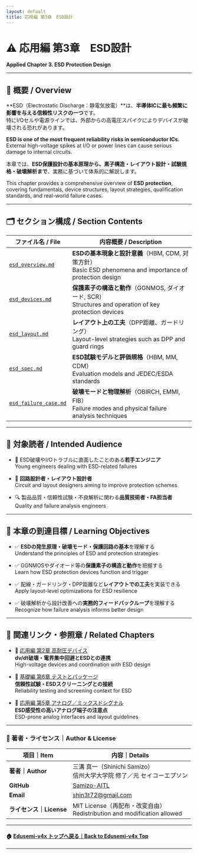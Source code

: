 ```yaml
---
layout: default
title: 応用編 第3章　ESD設計
---
```


# ⚠️ 応用編 第3章　ESD設計 
**Applied Chapter 3. ESD Protection Design**

---

## 📘 概要 / Overview

**ESD（Electrostatic Discharge：静電気放電）**は、**半導体ICに最も頻繁に影響を与える信頼性リスクの一つ**です。  
特にI/Oセルや電源ラインでは、外部からの高電圧スパイクによりデバイスが破壊される恐れがあります。

**ESD is one of the most frequent reliability risks in semiconductor ICs.**  
External high-voltage spikes at I/O or power lines can cause serious damage to internal circuits.

本章では、**ESD保護設計の基本原理から、素子構造・レイアウト設計・試験規格・破壊解析まで**、実務に基づいて体系的に解説します。

This chapter provides a comprehensive overview of **ESD protection**, covering fundamentals, device structures, layout strategies, qualification standards, and real-world failure cases.

---

## 🗂️ セクション構成 / Section Contents

| ファイル名 / File | 内容概要 / Description |
|------------------|-------------------------|
| [`esd_overview.md`](./esd_overview.md) | **ESDの基本現象と設計意義**（HBM, CDM, 対策方針）<br>Basic ESD phenomena and importance of protection design |
| [`esd_devices.md`](./esd_devices.md) | **保護素子の構造と動作**（GGNMOS, ダイオード, SCR）<br>Structures and operation of key protection devices |
| [`esd_layout.md`](./esd_layout.md) | **レイアウト上の工夫**（DPP距離、ガードリング）<br>Layout-level strategies such as DPP and guard rings |
| [`esd_spec.md`](./esd_spec.md) | **ESD試験モデルと評価規格**（HBM, MM, CDM）<br>Evaluation models and JEDEC/ESDA standards |
| [`esd_failure_case.md`](./esd_failure_case.md) | **破壊モードと物理解析**（OBIRCH, EMMI, FIB）<br>Failure modes and physical failure analysis techniques |

---

## 🎯 対象読者 / Intended Audience

- 🔧 ESD破壊やI/Oトラブルに直面したことのある**若手エンジニア**  
  Young engineers dealing with ESD-related failures

- 🧠 **回路設計者・レイアウト設計者**  
  Circuit and layout designers aiming to improve protection schemes

- 🔍 製品品質・信頼性試験・不良解析に関わる**品質技術者・FA担当者**  
  Quality and failure analysis engineers

---

## 🧩 本章の到達目標 / Learning Objectives

- ✅ **ESDの発生原理・破壊モード・保護回路の基本**を理解する  
  Understand the principles of ESD and protection strategies

- ✅ GGNMOSやダイオード等の**保護素子の構造と動作**を把握する  
  Learn how ESD protection devices function and trigger

- ✅ 配線・ガードリング・DPP距離など**レイアウトでの工夫**を実装できる  
  Apply layout-level optimizations for ESD resilience

- ✅ 破壊解析から設計改善への**実務的フィードバックループ**を理解する  
  Recognize how failure analysis informs better design

---

## 🔗 関連リンク・参照章 / Related Chapters

- 📘 [応用編 第2章 高耐圧デバイス](../d_chapter2_high_voltage_devices/README.md)  
  **dv/dt破壊・電界集中回避とESDとの連携**  
  High-voltage devices and coordination with ESD design

- 🧪 [基礎編 第6章 テストとパッケージ](../chapter6_test_and_package/README.md)  
  **信頼性試験・ESDスクリーニングとの接続**  
  Reliability testing and screening context for ESD

- 🔧 [応用編 第5章 アナログ／ミックスドシグナル](../d_chapter5_analog_mixed_signal/README.md)  
  **ESD感受性の高いアナログ端子の注意点**  
  ESD-prone analog interfaces and layout guidelines

---

### 👤 著者・ライセンス｜Author & License

| 項目｜Item | 内容｜Details |
|------------|----------------------------|
| **著者｜Author** | 三溝 真一（Shinichi Samizo）<br>信州大学大学院 修了／元 セイコーエプソン |
| **GitHub** | [Samizo-AITL](https://github.com/Samizo-AITL) |
| **Email** | [shin3t72@gmail.com](mailto:shin3t72@gmail.com) |
| **ライセンス｜License** | MIT License（再配布・改変自由）<br>Redistribution and modification allowed |

---

#### 🏠 [Edusemi-v4x トップへ戻る｜Back to Edusemi-v4x Top](../README.md)

---

